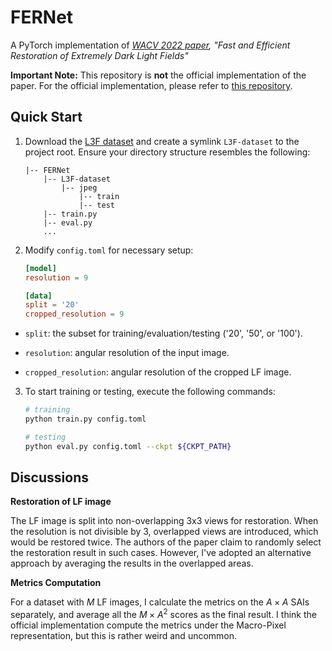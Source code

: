 # FERNet

A PyTorch implementation of _[WACV 2022 paper](https://ieeexplore.ieee.org/document/9706627), "Fast and Efficient Restoration of Extremely Dark Light Fields"_

**Important Note:** This repository is **not** the official implementation of the paper. For the official implementation, please refer to [this repository](https://github.com/MohitLamba94/DarkLightFieldRestoration).

## Quick Start

1. Download the [L3F dataset](https://mohitlamba94.github.io/L3Fnet/) and create a symlink `L3F-dataset` to the project root. Ensure your directory structure resembles the following:
   
   ```
   |-- FERNet
       |-- L3F-dataset
           |-- jpeg
               |-- train
               |-- test
       |-- train.py
       |-- eval.py
       ...
   ```

2. Modify `config.toml` for necessary setup:
   
   ```toml
   [model]
   resolution = 9

   [data]
   split = '20'
   cropped_resolution = 9
   ```

- `split`: the subset for training/evaluation/testing ('20', '50', or '100').

- `resolution`: angular resolution of the input image.

- `cropped_resolution`: angular resolution of the cropped LF image.

3. To start training or testing, execute the following commands:
   
   ```sh
   # training
   python train.py config.toml
   
   # testing
   python eval.py config.toml --ckpt ${CKPT_PATH}
   ```

## Discussions

**Restoration of LF image**

The LF image is split into non-overlapping 3x3 views for restoration. When the resolution is not divisible by 3, overlapped views are introduced, which would be restored twice. The authors of the paper claim to randomly select the restoration result in such cases. However, I've adopted an alternative approach by averaging the results in the overlapped areas.

**Metrics Computation**

For a dataset with $M$ LF images, I calculate the metrics on the $A \times A$ SAIs separately, and average all the $M \times A^2$ scores as the final result. I think the official implementation compute the metrics under the Macro-Pixel representation, but this is rather weird and uncommon.
